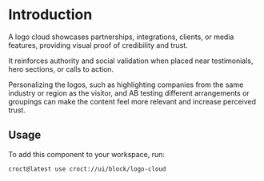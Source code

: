 # Introduction

A logo cloud showcases partnerships, integrations, clients, or media features, providing visual proof of credibility
and trust.

It reinforces authority and social validation when placed near testimonials, hero sections, or calls to action.

Personalizing the logos, such as highlighting companies from the same industry or region as the visitor, and AB testing
different arrangements or groupings can make the content feel more relevant and increase perceived trust.

## Usage

To add this component to your workspace, run:

```croct-cmd
croct@latest use croct://ui/block/logo-cloud
```
